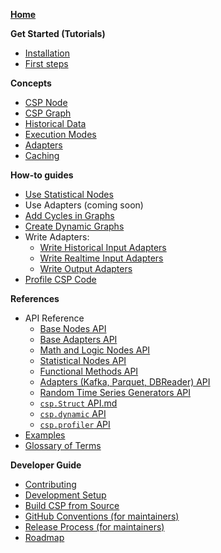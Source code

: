 <!--
This sidebar is displayed on the GitHub Wiki section instead of the default sidebar.
Notes for editors:
- Ensure links don't have the file extensions (i.e., `.md`)
- Do not use colons (':') in page titles, they don't render properly as links in the sidebar
- Use only the filenames in this page (without the filepath and file extension)
-->

**[Home](Home)**

**Get Started (Tutorials)**

- [Installation](Installation)
- [First steps](First-Steps)

<!-- Add more pages when ready -->

**Concepts**

- [CSP Node](CSP-Node)
- [CSP Graph](CSP-Graph)
- [Historical Data](Historical-Data)
- [Execution Modes](Execution-Modes)
- [Adapters](Adapters)
- [Caching](Caching)

**How-to guides**

- [Use Statistical Nodes](Use-Statistical-Nodes)
- Use Adapters (coming soon)
- [Add Cycles in Graphs](Add-Cycles-in-Graphs)
- [Create Dynamic Graphs](Create-Dynamic-Graphs)
- Write Adapters:
  - [Write Historical Input Adapters](Write-Historical-Input-Adapters)
  - [Write Realtime Input Adapters](Write-Realtime-Input-Adapters)
  - [Write Output Adapters](Write-Output-Adapters)
- [Profile CSP Code](Profile-CSP-Code)

**References**

- API Reference
  - [Base Nodes API](Base-Nodes-API)
  - [Base Adapters API](Base-Adapters-API)
  - [Math and Logic Nodes API](Math-and-Logic-Nodes-API)
  - [Statistical Nodes API](Statistical-Nodes-API)
  - [Functional Methods API](Functional-Methods-API)
  - [Adapters (Kafka, Parquet, DBReader) API](Input-Output-Adapters-API)
  - [Random Time Series Generators API](Random-Time-Series-Generators-API)
  - [`csp.Struct` API.md](csp.Struct-API)
  - [`csp.dynamic` API](csp.dynamic-API)
  - [`csp.profiler` API](csp.profiler-API)
- [Examples](Examples)
- [Glossary of Terms](Glosarry)

**Developer Guide**

- [Contributing](Contribute)
- [Development Setup](Local-Development-Setup)
- [Build CSP from Source](Build-CSP-from-Source)
- [GitHub Conventions (for maintainers)](GitHub-Conventions)
- [Release Process (for maintainers)](Release-Process)
- [Roadmap](Roadmap)
